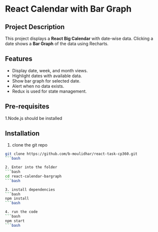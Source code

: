 # React Calendar with Bar Graph

## Project Description
This project displays a **React Big Calendar** with date-wise data. Clicking a date shows a **Bar Graph** of the data using Recharts.

## Features
- Display date, week, and month views.
- Highlight dates with available data.
- Show bar graph for selected date.
- Alert when no data exists.
- Redux is used for state management.

## Pre-requisites
1.Node.js should be installed

## Installation
1. clone the git repo
```bash
git clone https://github.com/b-moulidhar/react-task-cp360.git
```bash

2. Enter into the folder
```bash
cd react-calendar-bargraph
```bash

3. install dependencies
```bash
npm install
```bash

4. run the code
```bash
npm start
```bash
